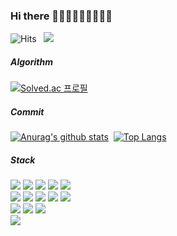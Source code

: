 ### Hi there 👋👋👋👋👋👋👋👋👋

<!--
**jeonka1001/jeonka1001** is a ✨ _special_ ✨ repository because its `README.md` (this file) appears on your GitHub profile.

Here are some ideas to get you started:

- 🔭 I’m currently working on ...
- 🌱 I’m currently learning ...
- 👯 I’m looking to collaborate on ...
- 🤔 I’m looking for help with ...
- 💬 Ask me about ...
- 📫 How to reach me: ...
- 😄 Pronouns: ... 
- ⚡ Fun fact: ...
-->
![Hits](https://hits.seeyoufarm.com/api/count/incr/badge.svg?url=https%3A%2F%2Fgithub.com%2Fjeonka1001&count_bg=%2379C83D&title_bg=%23555555&icon=&icon_color=%23E7E7E7&title=jeonka1001&edge_flat=false)&nbsp;&nbsp;
![](http://mazassumnida.wtf/api/mini/generate_badge?boj=ruddks1001)

##### Algorithm
[![Solved.ac
프로필](http://mazassumnida.wtf/api/generate_badge?boj=ruddks1001)](https://solved.ac/ruddks1001)<!-- [![Solved.ac
프로필](http://mazassumnida.wtf/api/v2/generate_badge?boj=ruddks1001)](https://solved.ac/profile/ruddks1001)  -->

 ##### Commit
  [![Anurag's github stats](https://github-readme-stats.vercel.app/api?username=jeonka1001&theme=buefy&include_all_commits=true)](https://github.com/anuraghazra/github-readme-stats)&nbsp;&nbsp;[![Top Langs](https://github-readme-stats.vercel.app/api/top-langs/?username=jeonka1001&layout=compact&theme=buefy)](https://github.com/anuraghazra/github-readme-stats)  
  
##### Stack
<img src="https://img.shields.io/badge/C-A8B9CC?style=flat-square&logo=C&logoColor=white"/></a>&nbsp;<img src="https://img.shields.io/badge/C++-00599C?style=flat-square&logo=C%2B%2B&logoColor=white"/></a>&nbsp;<img src="https://img.shields.io/badge/java-007396?style=flat-square&logo=Java&logoColor=white"/></a>&nbsp;<img src="https://img.shields.io/badge/Javascript-F7DF1E?style=flat-square&logo=JAVASCRIPT&logoColor=white"/></a>&nbsp;<img src="https://img.shields.io/badge/Android-3DDc84?style=flat-square&logo=android&logoColor=white"/></a>&nbsp;  
<img src="https://img.shields.io/badge/Arduino-00979d?style=flat-square&logo=arduino&logoColor=white"/></a>&nbsp;<img src="https://img.shields.io/badge/Spring-6db33f?style=flat-square&logo=spring&logoColor=white"/></a>&nbsp;<img src="https://img.shields.io/badge/jQuery-0769ad?style=flat-square&logo=jquery&logoColor=white"/></a>&nbsp;<img src="https://img.shields.io/badge/NodeJS-339933?style=flat-square&logo=nodejs&logoColor=white"/></a>&nbsp;<img src="https://img.shields.io/badge/React-61dafb?style=flat-square&logo=react&logoColor=white"/></a>&nbsp;  
<img src="https://img.shields.io/badge/MySQL-4479a1?style=flat-square&logo=mysql&logoColor=white"/></a>&nbsp;<img src="https://img.shields.io/badge/MongoDB-47a258?style=flat-square&logo=mongodb&logoColor=white"/></a>&nbsp;<img src="https://img.shields.io/badge/Apache-Tomcat-f8dc75?style=flat-square&logo=Apache-Tomcat&logoColor=white"/></a>&nbsp;  
<img src="https://img.shields.io/badge/Figma-f24e1e?style=flat-square&logo=figma&logoColor=white"/></a>&nbsp;
